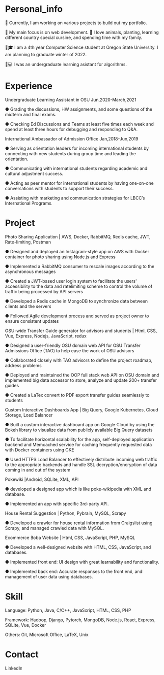 # Personal_info


🔨 Currently, I am working on various projects to build out my portfolio.

📝 My main focus is on web development.
🐶 I love animals, planting, learning different country special cursine, and spending time with my family.

:woman:🎓 I am a 4th year Computer Science student at Oregon State University. I am planning to graduate winter of 2022.

:woman:💻 I was an undergraduate learning asistant for algorithms.



# Experience
Undergraduate Learning Assistant in OSU                                    Jun,2020-March,2021

 ● Grading the discussions, HW assignments, and some questions of the midterm and final exams. 
 
 ● Checking Ed Discussions and Teams at least five times each week and spend at least three hours for debugging and responding to Q&A.

International Ambassador of Admission Office                                Jan,2018-Jun,2019

 ● Serving as orientation leaders for incoming international students by connecting with new students during group time and leading the orientation.
 
 ● Communicating with international students regarding academic and cultural adjustment success.
 
 ● Acting as peer mentor for international students by having one-on-one conversations with students to support their success.
 
 ● Assisting with marketing and communication strategies for LBCC’s International Programs.
 
 

# Project
Photo Sharing Application | AWS, Docker, RabbitMQ, Redis cache, JWT, Rate-limiting, Postman

● Designed and deployed an Instagram-style app on AWS with Docker container for photo sharing using Node.js and Express

● Implemented a RabbitMQ consumer to rescale images according to the asynchronous messages

● Created a JWT-based user login system to facilitate the users' accessibility to the data and ratelimiting scheme to control the volume of traffic being processed by API servers

● Developed a Redis cache in MongoDB to synchronize data between clients and the servers

● Followed Agile development process and served as project owner to ensure consistent updates


OSU-wide Transfer Guide generator for advisors and students | Html, CSS, Vue, Express, Nodejs, JavaScript, redux

● Designed a user-friendly OSU domain web API for OSU Transfer Admissions Office (TAO) to help ease the work of OSU advisors

● Collaborated closely with TAO advisors to define the project roadmap, address problems

● Deployed and maintained the OOP full stack web API on OSU domain and implemented big data accessor to store, analyze and update 200+ transfer guides

● Created a LaTex convert to PDF export transfer guides seamlessly to students

Custom Interactive Dashboards App | Big Query, Google Kubernetes, Cloud Storage, Load Balancer   

● Built a custom interactive dashboard app on Google Cloud by using the Bokeh library to visualize data from publicly available Big Query datasets

● To facilitate horizontal scalability for the app, self-deployed application backend and Memcached service for caching frequently requested data with Docker containers using GKE

● Used HTTPS Load Balancer to effectively distribute incoming web traffic to the appropriate backends and handle SSL decryption/encryption of data coming in and out of the system


Pokewiki |Android, SQLite, XML, API

● developed a designed app which is like poke-wikipedia with XML and database.

● Implemented an app with specific 3rd-party API.

 


House Rental Suggestion | Python, Pybrain, MySQL, Scrapy

● Developed a crawler for house rental information from Craigslist using Scrapy, and managed crawled data with MySQL.



Ecommerce Boba Website | Html, CSS, JavaScript, PHP, MySQL

● Developed a well-designed website with HTML, CSS, JavaScript, and databases.

● Implemented front end: UI design with great learnability and functionality.

● Implemented back end: Accurate responses to the front end, and management of user data using databases.




# Skill
Language: Python, Java, C/C++, JavaScript, HTML, CSS, PHP 

Framework: Hadoop, Django, Pytorch, MongoDB, Node.js, React, Express, SQLite, Vue, Docker 

Others: Git, Microsoft Office, LaTeX, Unix


# Contact
LinkedIn
